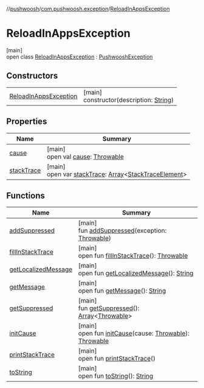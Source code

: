 //[pushwoosh](../../../index.md)/[com.pushwoosh.exception](../index.md)/[ReloadInAppsException](index.md)

# ReloadInAppsException

[main]\
open class [ReloadInAppsException](index.md) : [PushwooshException](../-pushwoosh-exception/index.md)

## Constructors

| | |
|---|---|
| [ReloadInAppsException](-reload-in-apps-exception.md) | [main]<br>constructor(description: [String](https://developer.android.com/reference/kotlin/java/lang/String.html)) |

## Properties

| Name | Summary |
|---|---|
| [cause](index.md#-1023347080%2FProperties%2F-65811678) | [main]<br>open val [cause](index.md#-1023347080%2FProperties%2F-65811678): [Throwable](https://developer.android.com/reference/kotlin/java/lang/Throwable.html) |
| [stackTrace](index.md#1573944892%2FProperties%2F-65811678) | [main]<br>open var [stackTrace](index.md#1573944892%2FProperties%2F-65811678): [Array](https://kotlinlang.org/api/latest/jvm/stdlib/kotlin-stdlib/kotlin/-array/index.html)&lt;[StackTraceElement](https://developer.android.com/reference/kotlin/java/lang/StackTraceElement.html)&gt; |

## Functions

| Name | Summary |
|---|---|
| [addSuppressed](index.md#-1898257014%2FFunctions%2F-65811678) | [main]<br>fun [addSuppressed](index.md#-1898257014%2FFunctions%2F-65811678)(exception: [Throwable](https://developer.android.com/reference/kotlin/java/lang/Throwable.html)) |
| [fillInStackTrace](index.md#-1207709164%2FFunctions%2F-65811678) | [main]<br>open fun [fillInStackTrace](index.md#-1207709164%2FFunctions%2F-65811678)(): [Throwable](https://developer.android.com/reference/kotlin/java/lang/Throwable.html) |
| [getLocalizedMessage](index.md#-2138642817%2FFunctions%2F-65811678) | [main]<br>open fun [getLocalizedMessage](index.md#-2138642817%2FFunctions%2F-65811678)(): [String](https://developer.android.com/reference/kotlin/java/lang/String.html) |
| [getMessage](index.md#1068546184%2FFunctions%2F-65811678) | [main]<br>open fun [getMessage](index.md#1068546184%2FFunctions%2F-65811678)(): [String](https://developer.android.com/reference/kotlin/java/lang/String.html) |
| [getSuppressed](index.md#1678506999%2FFunctions%2F-65811678) | [main]<br>fun [getSuppressed](index.md#1678506999%2FFunctions%2F-65811678)(): [Array](https://kotlinlang.org/api/latest/jvm/stdlib/kotlin-stdlib/kotlin/-array/index.html)&lt;[Throwable](https://developer.android.com/reference/kotlin/java/lang/Throwable.html)&gt; |
| [initCause](index.md#-104903378%2FFunctions%2F-65811678) | [main]<br>open fun [initCause](index.md#-104903378%2FFunctions%2F-65811678)(cause: [Throwable](https://developer.android.com/reference/kotlin/java/lang/Throwable.html)): [Throwable](https://developer.android.com/reference/kotlin/java/lang/Throwable.html) |
| [printStackTrace](index.md#-1357294889%2FFunctions%2F-65811678) | [main]<br>open fun [printStackTrace](index.md#-1357294889%2FFunctions%2F-65811678)() |
| [toString](index.md#1869833549%2FFunctions%2F-65811678) | [main]<br>open fun [toString](index.md#1869833549%2FFunctions%2F-65811678)(): [String](https://developer.android.com/reference/kotlin/java/lang/String.html) |
